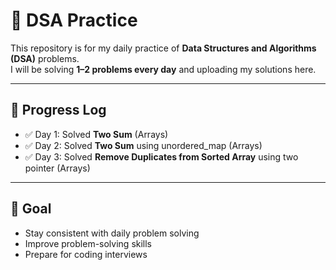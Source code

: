 # 📘 DSA Practice

This repository is for my daily practice of **Data Structures and Algorithms (DSA)** problems.  
I will be solving **1–2 problems every day** and uploading my solutions here.

---

## 🚀 Progress Log

- ✅ Day 1: Solved **Two Sum** (Arrays)
- ✅ Day 2: Solved **Two Sum** using unordered_map (Arrays)
- ✅ Day 3: Solved **Remove Duplicates from Sorted Array** using two pointer (Arrays)


---

## 🎯 Goal

- Stay consistent with daily problem solving
- Improve problem-solving skills
- Prepare for coding interviews
